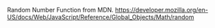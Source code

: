 Random Number Function from MDN.
https://developer.mozilla.org/en-US/docs/Web/JavaScript/Reference/Global_Objects/Math/random
